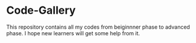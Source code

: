 # Code-Gallery
This repository contains all my codes from beiginnner phase to advanced phase. 
I hope new learners will get some help from it.
